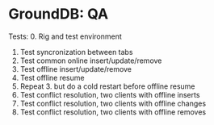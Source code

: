 GroundDB: QA
============

Tests:
 0. Rig and test environment
 1. Test syncronization between tabs
 2. Test common online insert/update/remove
 3. Test offline insert/update/remove
 4. Test offline resume
 5. Repeat 3. but do a cold restart before offline resume
 6. Test conflict resolution, two clients with offline inserts
 7. Test conflict resolution, two clients with offline changes
 8. Test conflict resolution, two clients with offline removes